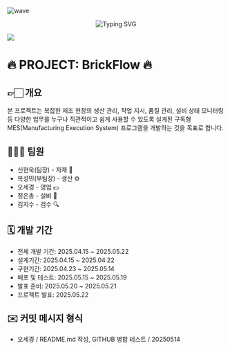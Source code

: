 ![wave](https://capsule-render.vercel.app/api?type=wave&color=auto&height=200&text=BrickFlow)

<div align="center"
 <a href="https://git.io/typing-svg"><img src="https://readme-typing-svg.demolab.com?font=%ED%94%BC%EB%9D%BC+%EC%BD%94%EB%93%9C&letterSpacing=%EC%A0%95%EC%83%81&pause=1000&color=4229F7&background=3A63FF00&random=true&width=435&lines=Welcome+to+BrickFlow" alt="Typing SVG" /></a>
</div>


</p>
<img src="https://img.shields.io/badge/vue.js-%234FC08D.svg?&style=for-the-badge&logo=vue.js&logoColor=white" />



#  🔥 PROJECT: BrickFlow 🔥

## 👉🏻 개요

본 프로젝트는 복잡한 제조 현장의 생산 관리, 작업 지시, 품질 관리, 설비 상태 모니터링 등 다양한 업무를 누구나 직관적이고 쉽게 사용할 수 있도록 설계된 구독형 MES(Manufacturing Execution System) 프로그램을 개발하는 것을 목표로 합니다.

## 🙋🏻‍♂️ 팀원

* 신현욱(팀장) - 자재 🧱
* 복성민(부팀장) - 생산 ⚙️
* 오세경 - 영업 💵
* 정은총 - 설비 🔧
* 김지수 - 검수 🔍

## 🗓️ 개발 기간
* 전체 개발 기간: 2025.04.15 ~ 2025.05.22
* 설계기간: 2025.04.15 ~ 2025.04.22      
* 구현기간: 2025.04.23 ~ 2025.05.14
* 배포 및 테스트: 2025.05.15 ~ 2025.05.19
* 발표 준비: 2025.05.20 ~ 2025.05.21
* 프로젝트 발표:  2025.05.22


## ✉️ 커밋 메시지 형식
* 오세경 / README.md 작성, GITHUB 병합 테스트 / 20250514
